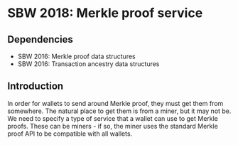 SBW 2018: Merkle proof service
============================

Dependencies
------------

* SBW 2016: Merkle proof data structures
* SBW 2016: Transaction ancestry data structures

Introduction
------------

In order for wallets to send around Merkle proof, they must get them from somewhere. The natural place to get them is from a miner, but it may not be. We need to specify a type of service that a wallet can use to get Merkle proofs. These can be miners - if so, the miner uses the standard Merkle proof API to be compatible with all wallets.